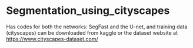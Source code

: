 # Segmentation_using_cityscapes

Has codes for both the networks: SegFast and the U-net, and training data (cityscapes) can be downloaded from kaggle or the dataset website at https://www.cityscapes-dataset.com/
